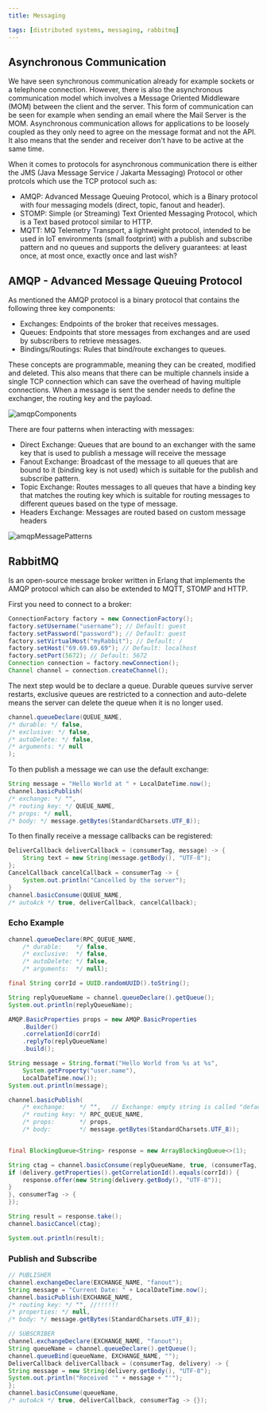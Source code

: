 ```yaml
---
title: Messaging

tags: [distributed systems, messaging, rabbitmq]
---
```


## Asynchronous Communication

We have seen synchronous communication already for example sockets or a telephone connection. However, there is also the asynchronous communication model which involves a Message Oriented Middleware (MOM) between the client and the server. This form of communication can be seen for example when sending an email where the Mail Server is the MOM. Asynchronous communication allows for applications to be loosely coupled as they only need to agree on the message format and not the API. It also means that the sender and receiver don't have to be active at the same time.

When it comes to protocols for asynchronous communication there is either the JMS (Java Message Service / Jakarta Messaging) Protocol or other protcols which use the TCP protocol such as:

- AMQP: Advanced Message Queuing Protocol, which is a Binary protocol with four messaging models (direct, topic, fanout and header).
- STOMP: Simple (or Streaming) Text Oriented Messaging Protocol, which is a Text based protocol similar to HTTP.
- MQTT: MQ Telemetry Transport, a lightweight protocol, intended to be used in IoT environments (small footprint) with a publish and subscribe pattern and no queues and supports the delivery guarantees: at least once, at most once, exactly once and last wish?

## AMQP - Advanced Message Queuing Protocol

As mentioned the AMQP protocol is a binary protocol that contains the following three key components:

- Exchanges: Endpoints of the broker that receives messages.
- Queues: Endpoints that store messages from exchanges and are used by subscribers to retrieve messages.
- Bindings/Routings: Rules that bind/route exchanges to queues.

These concepts are programmable, meaning they can be created, modified and deleted. This also means that there can be multiple channels inside a single TCP connection which can save the overhead of having multiple connections. When a message is sent the sender needs to define the exchanger, the routing key and the payload.

![amqpComponents](/img/programming/amqpComponents.png)

There are four patterns when interacting with messages:

- Direct Exchange: Queues that are bound to an exchanger with the same key that is used to
publish a message will receive the message
- Fanout Exchange: Broadcast of the message to all queues that are bound to it (binding key is not used) which is suitable for the publish and subscribe pattern.
- Topic Exchange: Routes messages to all queues that have a binding key that matches the routing key which is suitable for routing messages to different queues based on the type of message.
- Headers Exchange: Messages are routed based on custom message headers

![amqpMessagePatterns](/img/programming/amqpMessagePatterns.png)

## RabbitMQ

Is an open-source message broker written in Erlang that implements the AMQP protocol which can also be extended to MQTT, STOMP and HTTP.

First you need to connect to a broker:

```java
ConnectionFactory factory = new ConnectionFactory();
factory.setUsername("username"); // Default: guest
factory.setPassword("password"); // Default: guest
factory.setVirtualHost("myRabbit"); // Default: /
factory.setHost("69.69.69.69"); // Default: localhost
factory.setPort(5672); // Default: 5672
Connection connection = factory.newConnection();
Channel channel = connection.createChannel();
```

The next step would be to declare a queue. Durable queues survive server restarts, exclusive queues are restricted to a connection and auto-delete means the server can delete the queue when it is no longer used.

```java
channel.queueDeclare(QUEUE_NAME,
/* durable: */ false,
/* exclusive: */ false,
/* autoDelete: */ false,
/* arguments: */ null
);
```

To then publish a message we can use the default exchange:

```java
String message = "Hello World at " + LocalDateTime.now();
channel.basicPublish(
/* exchange: */ "",
/* routing key: */ QUEUE_NAME,
/* props: */ null,
/* body: */ message.getBytes(StandardCharsets.UTF_8));
```

To then finally receive a message callbacks can be registered:

```java
DeliverCallback deliverCallback = (consumerTag, message) -> {
    String text = new String(message.getBody(), "UTF-8");
};
CancelCallback cancelCallback = consumerTag -> {
    System.out.println("Cancelled by the server");
}
channel.basicConsume(QUEUE_NAME,
/* autoAck */ true, deliverCallback, cancelCallback);
```

### Echo Example

```java
channel.queueDeclare(RPC_QUEUE_NAME, 
    /* durable:    */ false, 
    /* exclusive:  */ false,
    /* autoDelete: */ false,
    /* arguments:  */ null);

final String corrId = UUID.randomUUID().toString();

String replyQueueName = channel.queueDeclare().getQueue();
System.out.println(replyQueueName);

AMQP.BasicProperties props = new AMQP.BasicProperties
    .Builder()
    .correlationId(corrId)
    .replyTo(replyQueueName)
    .build();

String message = String.format("Hello World from %s at %s",
    System.getProperty("user.name"),
    LocalDateTime.now());
System.out.println(message);

channel.basicPublish(
    /* exchange:    */ "",   // Exchange: empty string is called "default exchang" which is a direct exchange. 
    /* routing key: */ RPC_QUEUE_NAME,
    /* props:       */ props,
    /* body:        */ message.getBytes(StandardCharsets.UTF_8));


final BlockingQueue<String> response = new ArrayBlockingQueue<>(1);

String ctag = channel.basicConsume(replyQueueName, true, (consumerTag, delivery) -> {
if (delivery.getProperties().getCorrelationId().equals(corrId)) {
    response.offer(new String(delivery.getBody(), "UTF-8"));
}
}, consumerTag -> {
});

String result = response.take();
channel.basicCancel(ctag);

System.out.println(result);
```

### Publish and Subscribe

```java
// PUBLISHER
channel.exchangeDeclare(EXCHANGE_NAME, "fanout");
String message = "Current Date: " + LocalDateTime.now();
channel.basicPublish(EXCHANGE_NAME,
/* routing key: */ "", //!!!!!!
/* properties: */ null,
/* body: */ message.getBytes(StandardCharsets.UTF_8));

// SUBSCRIBER
channel.exchangeDeclare(EXCHANGE_NAME, "fanout");
String queueName = channel.queueDeclare().getQueue();
channel.queueBind(queueName, EXCHANGE_NAME, "");
DeliverCallback deliverCallback = (consumerTag, delivery) -> {
String message = new String(delivery.getBody(), "UTF-8");
System.out.println("Received '" + message + "'");
};
channel.basicConsume(queueName,
/* autoAck */ true, deliverCallback, consumerTag -> {});
```

